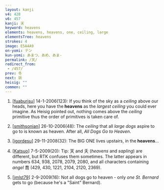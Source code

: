 ```yaml
---
layout: kanji
v4: 428
v6: 457
kanji: 天
keyword: heavens
elements: heavens, heavens, one, ceiling, large
elementsTree: heavens
strokes: 4
image: E5A4A9
on-yomi: テン
kun-yomi: あまつ、あめ、あま-
permalink: /天/
redirect_from:
 - /457/
prev: 冬
next: 妖
heisig: ""
commen: ""
---
```


1) [<a href="http://kanji.koohii.com/profile/fuaburisu">fuaburisu</a>] 14-1-2006(123): If you think of the sky as a <em>ceiling</em> above our heads, here you have the<strong> heavens</strong> as the <em>largest ceiling</em> you could ever imagine. As Heisig pointed out, nothing comes above the <em>ceiling</em> primitive thus the order of primitives is taken care of.

2) [<a href="http://kanji.koohii.com/profile/smithsonian">smithsonian</a>] 26-10-2006(48): The <em>ceiling</em> that all <em>large dogs</em> aspire to go to is known as heaven. After all, <em>All Dogs Go to Heaven</em>.

3) [<a href="http://kanji.koohii.com/profile/igordesu">igordesu</a>] 29-11-2008(32): The BIG ONE lives upstairs, in the<strong> heavens</strong>...

4) [<a href="http://kanji.koohii.com/profile/Katsuo">Katsuo</a>] 7-5-2009(20): Tip: 天 and 夭 (<em>heavens</em> and <em>sapling</em>) are different, but RTK confuses them sometimes. The latter appears in numbers 634, 938, 2078, 2079, 2080, and all characters containing <em>angel</em> 喬 (429, 430, 1221, 2104, 2120, 2369).

5) [<a href="http://kanji.koohii.com/profile/jmlst79">jmlst79</a>] 2-9-2009(16): Not all dogs go to heaven - only <em>one</em> <em>St. Bernard</em> gets to go (because he&#039;s a &quot;Saint&quot; Bernard).

